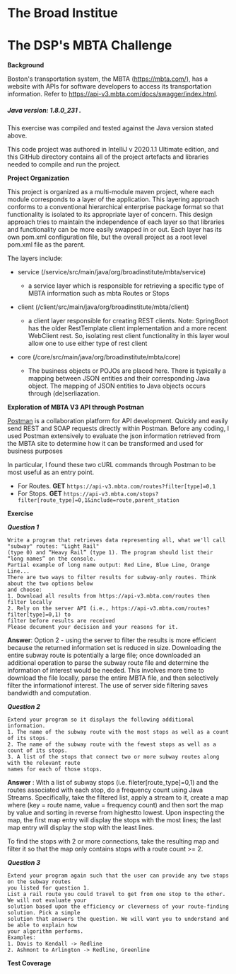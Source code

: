 # The Broad Institue

# The DSP's MBTA Challenge

**Background**

Boston's transportation system, the MBTA (https://mbta.com/), has a website with APIs for software developers to access its transportation information. Refer to
   https://api-v3.mbta.com/docs/swagger/index.html.
   
##### Java version:  1.8.0_231 . 

  This exercise was compiled and tested against the Java version stated above.

This code project was authored in IntelliJ v 2020.1.1 Ultimate edition, and this GitHub directory contains all of the project artefacts and libraries needed to compile and run the project.

**Project Organization**

This project is organized as a multi-module maven project, where each module corresponds
to a layer of the application.  This layering approach conforms to a conventional hierarchical enterprise package format so that
functionality is isolated to its appropriate layer of concern. This design approach tries to maintain the independence of each layer
so that libraries and functionality can be more easily swapped in or out. Each layer has its own pom.xml configuration file,
but the overall project as a root level pom.xml file as the parent.

The layers include:
- service (/service/src/main/java/org/broadinstitute/mbta/service)
    - a service layer which is responsible for retrieving a specific type of MBTA information such as mbta Routes or Stops
- client (/client/src/main/java/org/broadinstitute/mbta/client)
    - a client layer responsible for creating REST clients.  Note: SpringBoot has the 
    older RestTemplate client implementation and a more recent WebClient rest. So, isolating
    rest client functionality in this layer woul allow one to use either type of rest client 
    
- core (/core/src/main/java/org/broadinstitute/mbta/core)
    - The business objects or POJOs are placed here. There is typically a mapping between JSON entities and
    their corresponding Java object. The mapping of JSON entities to Java objects occurs through (de)serliazation.

**Exploration of MBTA V3 API through Postman**

[Postman](https://www.postman.com/) is a collaboration platform for API development. Quickly and easily send REST and SOAP  requests directly within Postman. Before any coding,
I used Postman extensively to evaluate the json information retrieved from the MBTA site to determine how it can be transformed and used for business purposes

In particular, I found these two cURL commands through Postman to be most useful as an entry point.
- For Routes. **GET** `https://api-v3.mbta.com/routes?filter[type]=0,1`
- For Stops. **GET** `https://api-v3.mbta.com/stops?filter[route_type]=0,1&include=route,parent_station`


**Exercise**

***Question 1***

``` 
Write a program that retrieves data representing all, what we'll call "subway" routes: "Light Rail"
(type 0) and “Heavy Rail” (type 1). The program should list their “long names” on the console.
Partial example of long name output: Red Line, Blue Line, Orange Line...
There are two ways to filter results for subway-only routes. Think about the two options below
and choose:
1. Download all results from https://api-v3.mbta.com/routes then filter locally
2. Rely on the server API (i.e., https://api-v3.mbta.com/routes?filter[type]=0,1) to
filter before results are received
Please document your decision and your reasons for it.
``` 
**Answer**: Option 2 - using the server to filter the results is more efficient because the returned information set 
is reduced in size. Downloading the entire subway route is potentially a large file; once downloaded an additional 
operation to parse the subway route file and determine the information of interest would be needed. This involves more time 
to download the file locally, parse the entire MBTA file, and then selectively filter the informationof interest.
The use of server side filtering saves bandwidth and computation.

***Question 2***

```
Extend your program so it displays the following additional information.
1. The name of the subway route with the most stops as well as a count of its stops.
2. The name of the subway route with the fewest stops as well as a count of its stops.
3. A list of the stops that connect two or more subway routes along with the relevant route
names for each of those stops.
```
**Answer** :  With a list of subway stops (i.e. fileter[route_type]=0,1) and the routes associated with each stop,
do a frequency count using Java Streams. Specifically, take the filtered list, apply a stream to
it, create a map where (key = route name, value = frequency count) and then sort the 
map by value and sorting in reverse from highestto lowest.  Upon inspecting the map,
the first map entry will display the stops with the most lines; the last map entry
will display the stop with the least lines.

To find the stops with 2 or more connections, take the resulting map and filter it so that the map
only contains stops with a route count >= 2.

***Question 3***

```
Extend your program again such that the user can provide any two stops on the subway routes
you listed for question 1.
List a rail route you could travel to get from one stop to the other. We will not evaluate your
solution based upon the efficiency or cleverness of your route-finding solution. Pick a simple
solution that answers the question. We will want you to understand and be able to explain how
your algorithm performs.
Examples:
1. Davis to Kendall -> Redline
2. Ashmont to Arlington -> Redline, Greenline
```

**Test Coverage**

